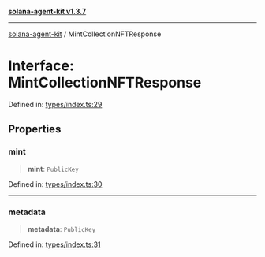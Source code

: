 [**solana-agent-kit v1.3.7**](../README.md)

***

[solana-agent-kit](../README.md) / MintCollectionNFTResponse

# Interface: MintCollectionNFTResponse

Defined in: [types/index.ts:29](https://github.com/scriptscrypt/solana-agent-kit/blob/28121611ae2e5ee3f891044cd4631bfb441231fc/src/types/index.ts#L29)

## Properties

### mint

> **mint**: `PublicKey`

Defined in: [types/index.ts:30](https://github.com/scriptscrypt/solana-agent-kit/blob/28121611ae2e5ee3f891044cd4631bfb441231fc/src/types/index.ts#L30)

***

### metadata

> **metadata**: `PublicKey`

Defined in: [types/index.ts:31](https://github.com/scriptscrypt/solana-agent-kit/blob/28121611ae2e5ee3f891044cd4631bfb441231fc/src/types/index.ts#L31)
